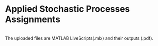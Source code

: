 # Applied Stochastic Processes Assignments
<html>
  <body>
    <br>
    The uploaded files are MATLAB LiveScripts(.mlx) and their outputs (.pdf).
  </body>
</html>
  
